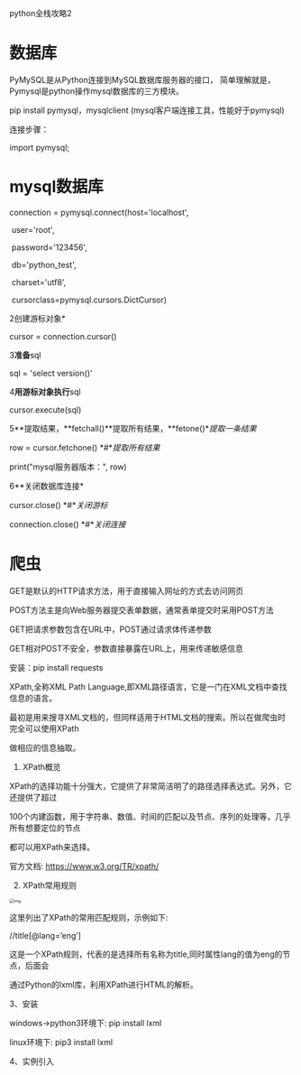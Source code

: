 python全栈攻略2

# 数据库

 PyMySQL是从Python连接到MySQL数据库服务器的接口， 简单理解就是，Pymysql是python操作mysql数据库的三方模块。

pip install pymysql，mysqlclient (mysql客户端连接工具，性能好于pymysql)

连接步骤：

import pymysql;



#  mysql数据库

connection = pymysql.connect(host='localhost',

​               user='root',

​               password='123456',

​               db='python_test',

​               charset='utf8',

​               cursorclass=pymysql.cursors.DictCursor)

2创建游标对象*

cursor = connection.cursor()

3**准备**sql

sql = 'select version()'

4**用游标对象执行**sql

cursor.execute(sql)

5**提取结果，**fetchall()**提取所有结果，**fetone()**提取一条结果*

row = cursor.fetchone() *#**提取所有结果*

print("mysql服务器版本：", row)

6**关闭数据库连接*

cursor.close()  *#**关闭游标*

connection.close()  *#**关闭连接*



 

# 爬虫

GET是默认的HTTP请求方法，用于直接输入网址的方式去访问网页

POST方法主是向Web服务器提交表单数据，通常表单提交时采用POST方法

GET把请求参数包含在URL中，POST通过请求体传递参数

GET相对POST不安全，参数直接暴露在URL上，用来传递敏感信息

安装：pip install requests



XPath,全称XML Path Language,即XML路径语言，它是一门在XML文档中查找信息的语言。

最初是用来搜寻XML文档的，但同样适用于HTML文档的搜索。所以在做爬虫时完全可以使用XPath 

做相应的信息抽取。



 

 

1. XPath概览

XPath的选择功能十分强大，它提供了非常简洁明了的路径选择表达式。另外，它还提供了超过

100个内建函数，用于字符串、数值、时间的匹配以及节点、序列的处理等，几乎所有想要定位的节点

都可以用XPath来选择。

官方文档: https://www.w3.org/TR/xpath/

 

 

2. XPath常用规则

<img src="E:\Project\Textbook\Python\assets\wps1-1682691000002-321.jpg" alt="img" style="zoom:50%;" /> 

 

这里列出了XPath的常用匹配规则，示例如下:

//title[@lang=’eng’]

这是一个XPath规则，代表的是选择所有名称为title,同时属性lang的值为eng的节点，后面会

通过Python的lxml库，利用XPath进行HTML的解析。

 

3、安装

windows->python3环境下: pip install lxml

linux环境下: pip3 install lxml

 

 

4、实例引入